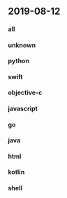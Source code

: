 ## 2019-08-12

#### all

#### unknown

#### python

#### swift

#### objective-c

#### javascript

#### go

#### java

#### html

#### kotlin

#### shell
